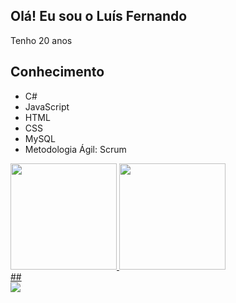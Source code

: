 ## Olá! Eu sou o Luís Fernando
Tenho 20 anos 
## Conhecimento
  - C#
  - JavaScript
  - HTML
  - CSS
  - MySQL
  - Metodologia Ágil: Scrum

<div>
  <a href="https://github.com/anuraghazra/github-readme-stats">
  <img height="170em" src="https://github-readme-stats.vercel.app/api?username=Luis-FernandoO&show_icons=true&theme=codeSTACKr"/>
  <img height="170em" src="https://github-readme-stats.vercel.app/api/top-langs/?username=Luis-FernandoO&layout=compact&theme=codeSTACKr"/>
  </div>
##
  
  <div>
    <a href="https://www.linkedin.com/in/luís-fernando-galeano-ribeiro/" target="_blank" ><img src="https://img.shields.io/badge/LinkedIn-0077B5?style=for-the-badge&logo=linkedin&logoColor=white" target="_blank" /></a>
  </div>
  
